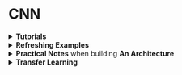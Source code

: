 # CNN
<div style='width:1000px;margin:auto'>

<details><summary><b>Tutorials</b></summary>
<p>

<ul>
<li><p><a href="file:///media/mosaab/Volume/Courses/Computer%20Science/Advanced/Machine%20Learning/Udacity/Udacity%20-%20Deep%20Learning%20Nanodegree%20Program/Part%2003-Module%2001-Lesson%2002_Convolutional%20Neural%20Networks/09.%20Local%20Connectivity.html"><b>1. Difference b/w MLP & CNN</b></a> </p></li>
</ul>

<details><summary>2. Understanding <b>Model.summary()</b> in <b> [Keras]</b></summary>
<p>
<h4>1. Output of model.summary()</h4>
~~~python
_________________________________________________________________
Layer (type)                 Output Shape              Param #
=================================================================
conv2d_1 (Conv2D)            (None, 222, 222, 32)      896
_________________________________________________________________
conv2d_2 (Conv2D)            (None, 220, 220, 64)      18496
_________________________________________________________________
conv2d_3 (Conv2D)            (None, 218, 218, 128)     73856
_________________________________________________________________
dense_9 (Dense)              (None, 218, 218, 10)      1290
~~~

<h4>2. Output Shape</h4>
<p>
&nbsp;&nbsp;&nbsp;&nbsp;&nbsp;&nbsp;&nbsp;&nbsp;&nbsp;&nbsp;&nbsp;&nbsp;&nbsp;<b style='font-size:16px;'><center>(None, 222, 222, 32)</center></b><br>
<ol>
1. <b>None</b>: &nbsp;Corresponds to <b>Batch Size</b><br>
2. <b>222</b>: &nbsp;&nbsp;&nbsp;&nbsp;Corresponds to <b>Height</b> of convolution layer<br>
3. <b>222</b>: &nbsp;&nbsp;&nbsp;&nbsp;Corresponds to <b>Width</b> of convolution layer<br>
4. <b>32</b>: &nbsp;&nbsp;&nbsp;&nbsp;&nbsp;&nbsp;Corresponds to <b>Depth</b>of convolution layer<br>
</ol>
</p>

<h4>3. Num. of Parameters:</h4>
<p>
- When we define the Conv2D, we assign the following parameters:<br>
1. <b>Filters (K)</b>: Number of the filters in the conv layer.<br>
2. <b>Kernel Size (F)</b>: The height and Width of the conv layer.<br>
3. <b>Input Shape (D_in)</b>: The depth of the previous layer.<br>

~~~python
# Formula
(K * F * F * D_in) + K

assert 32 * (3 * (3*3) + 1) == 896
assert 64 * (32 * (3*3) + 1) == 18496
assert 128 * (64 * (3*3) + 1) == 73856
assert num_classes * (128 + 1) == 1290	
~~~

- Since there are <span style='color:white;background-color:#2F3D48;padding:3px;border-radius:4px;font-weight:bold'>F * F * D_in</span> weights per filter, and the conv layer is composed of <span style='color:white;background-color:#2F3D48;padding:3px;border-radius:4px;font-weight:bold'>K</span> filters, the total number of weights in the conv layer is <span style='color:white;background-color:#2F3D48;padding:3px;border-radius:4px;font-weight:bold'>K * F * F * D_in</span>.<br>
- Since there is one bias term per filter, the conv layer has <span style='color:white;background-color:#2F3D48;padding:3px;border-radius:4px;font-weight:bold'>K</span> biases. We can generate the formula above.
</p>

<h4>4. Shape of the Convolution layer (formula):</h4>
<p>
<ol>
<li><span style='color:white;background-color:#2F3D48;padding:3px;border-radius:4px;font-weight:bold'>K</span> - the number of <b>filters</b> in the convolutional layer</li>
<li><span style='color:white;background-color:#2F3D48;padding:3px;border-radius:4px;font-weight:bold'>F</span> - the <b>height</b> and <b>width</b> of the convolutional filters</li>
<li><span style='color:white;background-color:#2F3D48;padding:3px;border-radius:4px;font-weight:bold'>S</span> - the <b>stride</b> of the convolution</li>
<li><span style='color:white;background-color:#2F3D48;padding:3px;border-radius:4px;font-weight:bold'>H_in</span> - the <b>height</b> of the <b>previous</b> layer</li>
<li><span style='color:white;background-color:#2F3D48;padding:3px;border-radius:4px;font-weight:bold'>W_in</span> - the <b>width</b> of the <b>previous</b> layer</li>
</ol>
</p>

The depth of the convolutional layer will always equal the number of filters <span style='color:white;background-color:#2F3D48;padding:3px;border-radius:4px;font-weight:bold'>K</span>.<br><br>

If <b>padding = 'same'</b>, then the spatial dimensions of the convolutional layer are the following:

$$Height = ceil(\frac{float(H_{in})}{float(S)})$$

$$Weight = ceil(\frac{float(W_{in})}{float(S)})$$

If <b>padding = 'valid'</b>, then the spatial dimensions of the convolutional layer are the following:

$$Height = ceil(\frac{float(H_{in} - F + 1)}{float(S)})$$

$$Weight = ceil(\frac{float(W_{in} - F + 1)}{float(S)})$$

</p>
</details>

</p>
</details>

<details><summary><b>Refreshing Examples</b></summary>
<p>
<p><a href="file:///media/mosaab/Volume/Personal/Development/Courses%20Docs/zero_to_deep_learning_video/course/6%20Convolutional%20Neural%20Networks.html"><b>1. MNIST Example</b></a> </p>

<p><a href="file:///media/mosaab/Volume/Personal/Development/Courses%20Docs/zero_to_deep_learning_video/solutions/6%20Convolutional%20Neural%20Networks%20Exercises%20Solution.html#Exercise-2"><b>2. CIFAR Example</b></a> </p>

</p>
</details>

<details><summary><b>Practical Notes</b> when building <b>An Architecture</b></summary>
<p>
1. Use <b>activation = 'relu'</b> at each convolutional layer.<br>
2. Use <b>padding = 'Same'</b>, most likely to get better results. This is not the default in Keras.<br>
3. The number of filters increases over each convolution layer. Ex: 16, 32, 64, and so on.
</p>
</details>

<details><summary><b>Transfer Learning</b></summary>
<p>
<ul>
<li><p><a href="file:///media/mosaab/Volume/Courses/Computer%20Science/Advanced/Machine%20Learning/Udacity/Udacity%20-%20Deep%20Learning%20Nanodegree%20Program/Part%2003-Module%2001-Lesson%2002_Convolutional%20Neural%20Networks/25.%20Transfer%20Learning.html"><b>How to choose Transfer Learning Model</b></a> </p></li>

<li><p><a href="file:///media/mosaab/Volume/Courses/Computer%20Science/Advanced/Machine%20Learning/Udacity/Udacity%20-%20Deep%20Learning%20Nanodegree%20Program/Part%2003-Module%2001-Lesson%2002_Convolutional%20Neural%20Networks/26.%20Transfer%20Learning%20in%20Keras.html"><b>How to use Transfer Learning</b></a> </p></li>
	
<li><p><a href="https://github.com/alexisbcook/keras_transfer_cifar10/blob/master/Keras_Transfer_CIFAR10.ipynb"><b>1. Inception</b></a> </p></li>
</ul>
<details><summary><b>2. VGG16</b></summary>
<p>
<h4>1. Import VGG16</h4>
~~~python
from keras import applications

# This will load the whole VGG16 network, including the top Dense layers.
# Note: by specifying the shape of top layers, input tensor shape is forced
# to be (224, 224, 3), therefore you can use it only on 224x224 images.
vgg_model = applications.VGG16(weights='imagenet', include_top=True)

# If you are only interested in convolution filters. Note that by not
# specifying the shape of top layers, the input tensor shape is (None, None, 3),
# so you can use them for any size of images.
vgg_model = applications.VGG16(weights='imagenet', include_top=False)

# If you want to specify input tensor
from keras.layers import Input
input_tensor = Input(shape=(160, 160, 3))
vgg_model = applications.VGG16(weights='imagenet',
                               include_top=False,
                               input_tensor=input_tensor)

# To see the models' architecture and layer names, run the following
vgg_model.summary()
~~~

<h4>2. Create a new network with bottom layers taken from VGG</h4>
<p>Assume that for some specific task for images with the size (160, 160, 3), you want to use pre-trained bottom layers of VGG, up to layer with the name block2_pool.</p>
~~~python
vgg_model = applications.VGG16(weights='imagenet',
                               include_top=False,
                               input_shape=(160, 160, 3))

# Creating dictionary that maps layer names to the layers
layer_dict = dict([(layer.name, layer) for layer in vgg_model.layers])

# Getting output tensor of the last VGG layer that we want to include
x = layer_dict['block2_pool'].output

# Stacking a new simple convolutional network on top of it    
x = Conv2D(filters=64, kernel_size=(3, 3), activation='relu')(x)
x = MaxPooling2D(pool_size=(2, 2))(x)
x = Flatten()(x)
x = Dense(256, activation='relu')(x)
x = Dropout(0.5)(x)
x = Dense(10, activation='softmax')(x)

# Creating new model. Please note that this is NOT a Sequential() model.
from keras.models import Model
custom_model = Model(input=vgg_model.input, output=x)

# Make sure that the pre-trained bottom layers are not trainable
for layer in custom_model.layers[:7]:
    layer.trainable = False

# Do not forget to compile it
custom_model.compile(loss='categorical_crossentropy',
                     optimizer='rmsprop',
                     metrics=['accuracy'])
~~~
</p>
</details>

</p>
</details>

</div>
